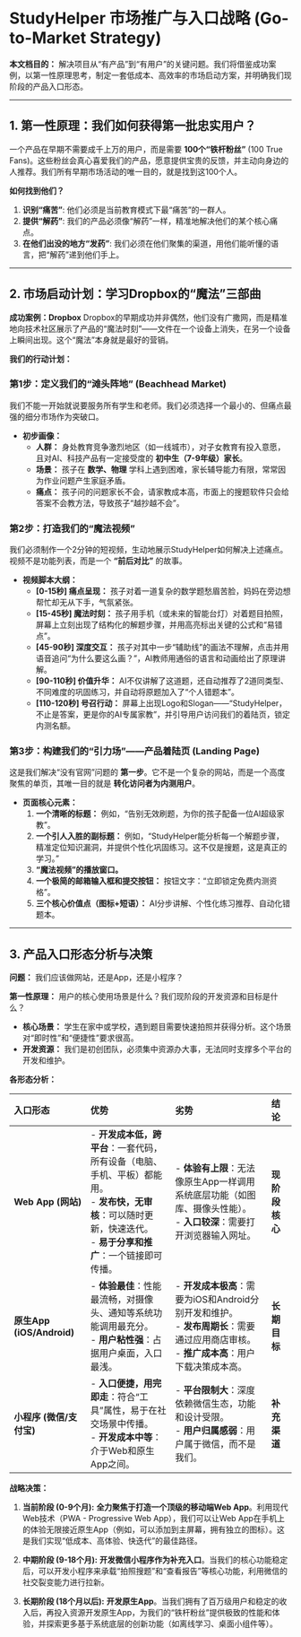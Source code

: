 # StudyHelper 市场推广与入口战略 (Go-to-Market Strategy)

**本文档目的：** 解决项目从“有产品”到“有用户”的关键问题。我们将借鉴成功案例，以第一性原理思考，制定一套低成本、高效率的市场启动方案，并明确我们现阶段的产品入口形态。

---

## 1. 第一性原理：我们如何获得第一批忠实用户？

一个产品在早期不需要成千上万的用户，而是需要 **100个“铁杆粉丝”** (100 True Fans)。这些粉丝会真心喜爱我们的产品，愿意提供宝贵的反馈，并主动向身边的人推荐。我们所有早期市场活动的唯一目的，就是找到这100个人。

**如何找到他们？**

1.  **识别“痛苦”**: 他们必须是当前教育模式下最“痛苦”的一群人。
2.  **提供“解药”**: 我们的产品必须像“解药”一样，精准地解决他们的某个核心痛点。
3.  **在他们出没的地方“发药”**: 我们必须在他们聚集的渠道，用他们能听懂的语言，把“解药”递到他们手上。

---

## 2. 市场启动计划：学习Dropbox的“魔法”三部曲

**成功案例：Dropbox**
Dropbox的早期成功并非偶然，他们没有广撒网，而是精准地向技术社区展示了产品的“魔法时刻”——文件在一个设备上消失，在另一个设备上瞬间出现。这个“魔法”本身就是最好的营销。

**我们的行动计划：**

### **第1步：定义我们的“滩头阵地” (Beachhead Market)**

我们不能一开始就说要服务所有学生和老师。我们必须选择一个最小的、但痛点最强的细分市场作为突破口。

*   **初步画像：**
    *   **人群：** 身处教育竞争激烈地区（如一线城市），对子女教育有投入意愿，且对AI、科技产品有一定接受度的 **初中生（7-9年级）家长**。
    *   **场景：** 孩子在 **数学、物理** 学科上遇到困难，家长辅导能力有限，常常因为作业问题产生家庭矛盾。
    *   **痛点：** 孩子问的问题家长不会，请家教成本高，市面上的搜题软件只会给答案不会教方法，导致孩子“越抄越不会”。

### **第2步：打造我们的“魔法视频”**

我们必须制作一个2分钟的短视频，生动地展示StudyHelper如何解决上述痛点。视频不是功能列表，而是一个 **“前后对比”** 的故事。

*   **视频脚本大纲：**
    *   **[0-15秒] 痛点呈现：** 孩子对着一道复杂的数学题愁眉苦脸，妈妈在旁边想帮忙却无从下手，气氛紧张。
    *   **[15-45秒] 魔法时刻：** 孩子用手机（或未来的智能台灯）对着题目拍照，屏幕上立刻出现了结构化的解题步骤，并用高亮标出关键的公式和“易错点”。
    *   **[45-90秒] 深度交互：** 孩子对其中一步“辅助线”的画法不理解，点击并用语音追问“为什么要这么画？”，AI教师用通俗的语言和动画给出了原理讲解。
    *   **[90-110秒] 价值升华：** AI不仅讲解了这道题，还自动推荐了2道同类型、不同难度的巩固练习，并自动将原题加入了“个人错题本”。
    *   **[110-120秒] 号召行动：** 屏幕上出现Logo和Slogan——“StudyHelper，不止是答案，更是你的AI专属家教”，并引导用户访问我们的着陆页，锁定内测名额。

### **第3步：构建我们的“引力场”——产品着陆页 (Landing Page)**

这是我们解决“没有官网”问题的 **第一步**。它不是一个复杂的网站，而是一个高度聚焦的单页，其唯一目的就是 **转化访问者为内测用户**。

*   **页面核心元素：**
    1.  **一个清晰的标题：** 例如，“告别无效刷题，为你的孩子配备一位AI超级家教”。
    2.  **一个引人入胜的副标题：** 例如，“StudyHelper能分析每一个解题步骤，精准定位知识漏洞，并提供个性化巩固练习。这不仅是搜题，这是真正的学习。”
    3.  **“魔法视频”的播放窗口。**
    4.  **一个极简的邮箱输入框和提交按钮：** 按钮文字：“立即锁定免费内测资格”。
    5.  **三个核心价值点（图标+短语）：** AI分步讲解、个性化练习推荐、自动化错题本。

---

## 3. 产品入口形态分析与决策

**问题：** 我们应该做网站，还是App，还是小程序？

**第一性原理：** 用户的核心使用场景是什么？我们现阶段的开发资源和目标是什么？

*   **核心场景：** 学生在家中或学校，遇到题目需要快速拍照并获得分析。这个场景对“即时性”和“便捷性”要求很高。
*   **开发资源：** 我们是初创团队，必须集中资源办大事，无法同时支撑多个平台的开发和维护。

**各形态分析：**

| 入口形态 | 优势 | 劣势 | 结论 |
| :--- | :--- | :--- | :--- |
| **Web App (网站)** | - **开发成本低，跨平台**：一套代码，所有设备（电脑、手机、平板）都能用。<br>- **发布快，无审核**：可以随时更新，快速迭代。<br>- **易于分享和推广**：一个链接即可传播。 | - **体验有上限**：无法像原生App一样调用系统底层功能（如图库、摄像头性能）。<br>- **入口较深**：需要打开浏览器输入网址。 | **现阶段核心** |
| **原生App (iOS/Android)** | - **体验最佳**：性能最流畅，对摄像头、通知等系统功能调用最充分。<br>- **用户粘性强**：占据用户桌面，入口最浅。 | - **开发成本极高**：需要为iOS和Android分别开发和维护。<br>- **发布周期长**：需要通过应用商店审核。<br>- **推广成本高**：用户下载决策成本高。 | **长期目标** |
| **小程序 (微信/支付宝)** | - **入口便捷，用完即走**：符合“工具”属性，易于在社交场景中传播。<br>- **开发成本中等**：介于Web和原生App之间。 | - **平台限制大**：深度依赖微信生态，功能和设计受限。<br>- **用户归属感弱**：用户属于微信，而不是我们。 | **补充渠道** |

**战略决策：**

1.  **当前阶段 (0-9个月):** **全力聚焦于打造一个顶级的移动端Web App**。利用现代Web技术（PWA - Progressive Web App），我们可以让Web App在手机上的体验无限接近原生App（例如，可以添加到主屏幕，拥有独立的图标）。这是我们实现“低成本、高体验、快迭代”的最佳路径。

2.  **中期阶段 (9-18个月):** **开发微信小程序作为补充入口**。当我们的核心功能稳定后，可以开发小程序来承载“拍照搜题”和“查看报告”等核心功能，利用微信的社交裂变能力进行拉新。

3.  **长期阶段 (18个月以后):** **开发原生App**。当我们拥有了百万级用户和稳定的收入后，再投入资源开发原生App，为我们的“铁杆粉丝”提供极致的性能和体验，并探索更多基于系统底层的创新功能（如离线学习、桌面小组件等）。
